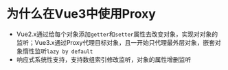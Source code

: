 # 为什么在Vue3中使用Proxy
* Vue2.x通过给每个对象添加`getter`和`setter`属性去改变对象，实现对对象的监听；Vue3.x通过Proxy代理目标对象，且一开始只代理最外层对象，嵌套对象惰性监听`lazy by default`
* 响应式系统性支持，支持数组索引修改监听，对象的属性增删监听